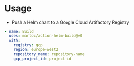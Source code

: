 # Usage

* Push a Helm chart to a Google Cloud Artifactory Registry

```yaml
- name: Build
  uses: martoc/action-helm-build@v0
  with:
    registry: gcp
    region: europe-west2
    repository_name: repository-name
    gcp_project_id: project-id
```
